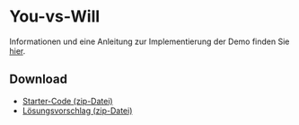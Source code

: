 # You-vs-Will
Informationen und eine Anleitung zur Implementierung der Demo finden Sie [hier](https://multimedia-engineering.git-pages.uni-regensburg.de/mme-online/#/Demos/you-vs-will).

## Download

- [Starter-Code (zip-Datei)](https://github.com/Multimedia-Engineering-Regensburg-Demos/MME-You-Vs-Will/archive/refs/heads/starter.zip)
- [Lösungsvorschlag (zip-Datei)](https://github.com/Multimedia-Engineering-Regensburg-Demos/MME-SimpleColorClicker/archive/refs/heads/master.zip)
